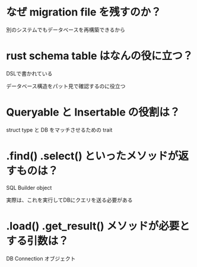 # なぜ migration file を残すのか？

別のシステムでもデータベースを再構築できるから

# rust schema table はなんの役に立つ？

DSLで書かれている

データベース構造をパット見で確認するのに役立つ

# Queryable と Insertable の役割は？

struct type と DB をマッチさせるための trait

# .find() .select() といったメソッドが返すものは？

SQL Builder object

実際は、これを実行してDBにクエリを送る必要がある

# .load() .get_result() メソッドが必要とする引数は？

DB Connection オブジェクト